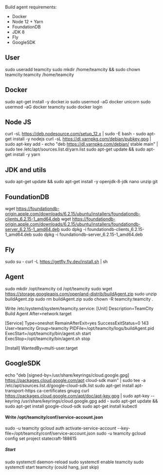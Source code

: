 Build agent requirements:
* Docker
* Node 12 + Yarn
* FoundationDB
* JDK 8
* Fly
* GoogleSDK

## User
sudo useradd teamcity
sudo mkdir /home/teamcity && sudo chown teamcity:teamcity /home/teamcity

## Docker
sudo apt-get install -y docker.io
sudo usermod -aG docker unicorn
sudo usermod -aG docker teamcity
sudo docker login

## Node JS
curl -sL https://deb.nodesource.com/setup_12.x | sudo -E bash -
sudo apt-get install -y nodejs 
curl -sL https://dl.yarnpkg.com/debian/pubkey.gpg | sudo apt-key add -
echo "deb https://dl.yarnpkg.com/debian/ stable main" | sudo tee /etc/apt/sources.list.d/yarn.list
sudo apt-get update && sudo apt-get install -y yarn

## JDK and utils
sudo apt-get update && sudo apt-get install -y openjdk-8-jdk nano unzip git

## FoundationDB
wget https://foundationdb-origin.apple.com/downloads/6.2.15/ubuntu/installers/foundationdb-clients_6.2.15-1_amd64.deb
wget https://foundationdb-origin.apple.com/downloads/6.2.15/ubuntu/installers/foundationdb-server_6.2.15-1_amd64.deb
sudo dpkg -i foundationdb-clients_6.2.15-1_amd64.deb
sudo dpkg -i foundationdb-server_6.2.15-1_amd64.deb

## Fly
sudo su -
curl -L https://getfly.fly.dev/install.sh | sh

## Agent
sudo mkdir /opt/teamcity
cd /opt/teamcity
sudo wget https://storage.googleapis.com/openland-distrib/buildAgent.zip
sudo unzip buildAgent.zip
sudo rm buildAgent.zip
sudo chown -R teamcity:teamcity .


Write /etc/systemd/system/teamcity.service:
[Unit]
Description=TeamCity Build Agent
After=network.target

[Service]
Type=oneshot
RemainAfterExit=yes
SuccessExitStatus=0 143
User=teamcity
Group=teamcity
PIDFile=/opt/teamcity/logs/buildAgent.pid
ExecStart=/opt/teamcity/bin/agent.sh start
ExecStop=/opt/teamcity/bin/agent.sh stop

[Install]
WantedBy=multi-user.target

## GoogleSDK
echo "deb [signed-by=/usr/share/keyrings/cloud.google.gpg] https://packages.cloud.google.com/apt cloud-sdk main" | sudo tee -a /etc/apt/sources.list.d/google-cloud-sdk.list
sudo apt-get install apt-transport-https ca-certificates gnupg
curl https://packages.cloud.google.com/apt/doc/apt-key.gpg | sudo apt-key --keyring /usr/share/keyrings/cloud.google.gpg add -
sudo apt-get update && sudo apt-get install google-cloud-sdk
sudo apt-get install kubectl
#### Write /opt/teamcity/conf/service-account.json
sudo -u teamcity gcloud auth activate-service-account --key-file=/opt/teamcity/conf/service-account.json
sudo -u teamcity gcloud config set project statecraft-188615

##### Start
sudo systemctl daemon-reload
sudo systemctl enable teamcity
sudo systemctl start teamcity (could hang, just skip)